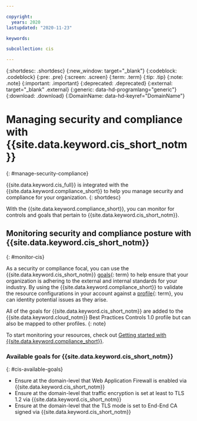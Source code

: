 ```yaml
---

copyright:
  years: 2020
lastupdated: "2020-11-23"

keywords:

subcollection: cis

---
```


{:shortdesc: .shortdesc}
{:new_window: target="_blank"}
{:codeblock: .codeblock}
{:pre: .pre}
{:screen: .screen}
{:term: .term}
{:tip: .tip}
{:note: .note}
{:important: .important}
{:deprecated: .deprecated}
{:external: target="_blank" .external}
{:generic: data-hd-programlang="generic"}
{:download: .download}
{:DomainName: data-hd-keyref="DomainName"}

# Managing security and compliance with {{site.data.keyword.cis_short_notm}}
{: #manage-security-compliance}

{{site.data.keyword.cis_full}} is integrated with the {{site.data.keyword.compliance_short}} to help you manage security and compliance for your organization.
{: shortdesc}

<!--Add the following sections as your service onboards to the Security and Compliance Center. You might have only monitoring or you might also have configuration enforcement. Also, if you only have one of the options, be sure to remove the bulleted list and write the following section as a sentence.-->

With the {{site.data.keyword.compliance_short}}, you can monitor for controls and goals that pertain to {{site.data.keyword.cis_short_notm}}.

## Monitoring security and compliance posture with {{site.data.keyword.cis_short_notm}}
{: #monitor-cis}

As a security or compliance focal, you can use the {{site.data.keyword.cis_short_notm}} [goals](x2117978){: term} to help ensure that your organization is adhering to the external and internal standards for your industry. By using the {{site.data.keyword.compliance_short}} to validate the resource configurations in your account against a [profile](x2034950){: term}, you can identity potential issues as they arise.

All of the goals for {{site.data.keyword.cis_short_notm}} are added to the {{site.data.keyword.cloud_notm}} Best Practices Controls 1.0 profile but can also be mapped to other profiles.
{: note}

To start monitoring your resources, check out [Getting started with {{site.data.keyword.compliance_short}}](/docs/security-compliance?topic-security-compliance-getting-started).

### Available goals for {{site.data.keyword.cis_short_notm}}
{: #cis-available-goals}

* Ensure at the domain-level that Web Application Firewall is enabled via {{site.data.keyword.cis_short_notm}}
* Ensure at the domain-level that traffic encryption is set at least to TLS 1.2 via {{site.data.keyword.cis_short_notm}}
* Ensure at the domain-level that the TLS mode is set to End-End CA signed via {{site.data.keyword.cis_short_notm}} 
